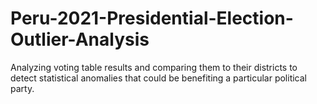 # Peru-2021-Presidential-Election-Outlier-Analysis
Analyzing voting table results and comparing them to their districts to detect statistical anomalies that could be benefiting a particular political party.
